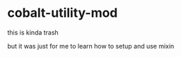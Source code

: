 # cobalt-utility-mod
this is kinda trash

but it was just for me to learn how to setup and use mixin
